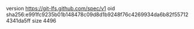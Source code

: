 version https://git-lfs.github.com/spec/v1
oid sha256:e991fc9235b01b148478c09d8d1b9248f76c4269934da6b82f557124341da5ff
size 4496
